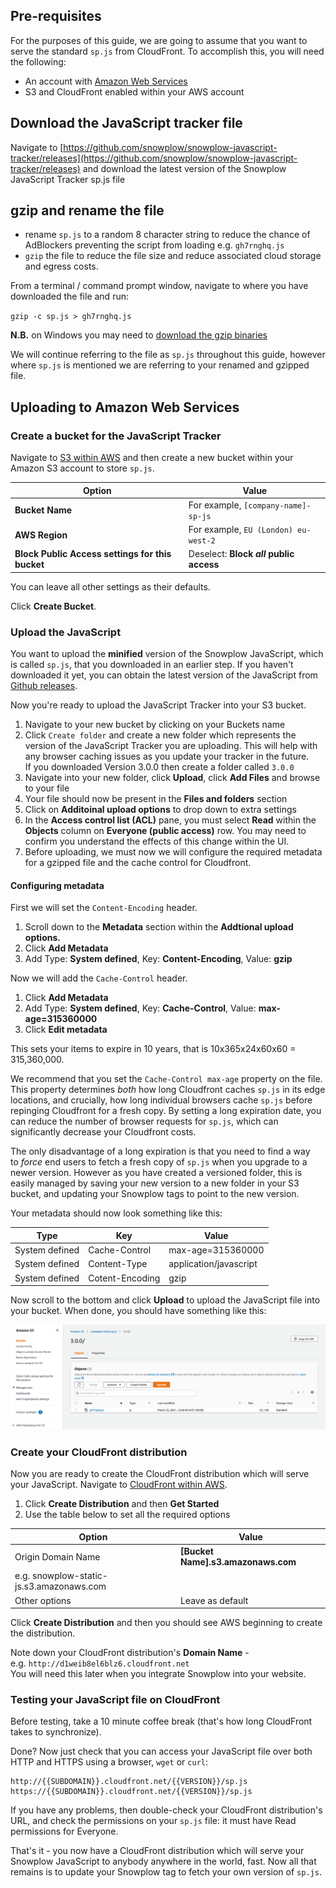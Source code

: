 ## Pre-requisites

For the purposes of this guide, we are going to assume that you want to serve the standard `sp.js` from CloudFront. To accomplish this, you will need the following:

- An account with [Amazon Web Services](http://aws.amazon.com/)
- S3 and CloudFront enabled within your AWS account

## Download the JavaScript tracker file

Navigate to [https://github.com/snowplow/snowplow-javascript-tracker/releases](https://github.com/snowplow/snowplow-javascript-tracker/releases) and download the latest version of the Snowplow JavaScript Tracker sp.js file

## gzip and rename the file

- rename `sp.js` to a random 8 character string to reduce the chance of AdBlockers preventing the script from loading e.g. `gh7rnghq.js`
- `gzip` the file to reduce the file size and reduce associated cloud storage and egress costs.

From a terminal / command prompt window, navigate to where you have downloaded the file and run:

`gzip -c sp.js > gh7rnghq.js`

**N.B.** on Windows you may need to [download the gzip binaries](http://gnuwin32.sourceforge.net/packages/gzip.htm)

We will continue referring to the file as `sp.js` throughout this guide, however where `sp.js` is mentioned we are referring to your renamed and gzipped file.

## Uploading to Amazon Web Services

### Create a bucket for the JavaScript Tracker

Navigate to [S3 within AWS](https://s3.console.aws.amazon.com/s3/home) and then create a new bucket within your Amazon S3 account to store `sp.js`.

| Option                                           | Value                                       |
|--------------------------------------------------|---------------------------------------------|
| **Bucket Name**                                  | For example, `[company-name]-sp-js`         |
| **AWS Region**                                   | For example, `EU (London) eu-west-2`        |
| **Block Public Access settings for this bucket** | Deselect: ****Block _all_ public access**** |

You can leave all other settings as their defaults.

Click **Create Bucket**.

### Upload the JavaScript

You want to upload the **minified** version of the Snowplow JavaScript, which is called `sp.js`, that you downloaded in an earlier step. If you haven't downloaded it yet, you can obtain the latest version of the JavaScript from [Github releases](https://github.com/snowplow/snowplow-javascript-tracker/releases).

Now you're ready to upload the JavaScript Tracker into your S3 bucket.

1. Navigate to your new bucket by clicking on your Buckets name
2. Click `Create folder` and create a new folder which represents the version of the JavaScript Tracker you are uploading. This will help with any browser caching issues as you update your tracker in the future.  
    If you downloaded Version 3.0.0 then create a folder called `3.0.0`
3. Navigate into your new folder, click **Upload**, click **Add Files** and browse to your file
4. Your file should now be present in the **Files and folders** section
5. Click on **Additoinal upload options** to drop down to extra settings
6. In the **Access control list (ACL)** pane, you must select **Read** within the **Objects** column on **Everyone (public access)** row. You may need to confirm you understand the effects of this change within the UI.
7. Before uploading, we must now we will configure the required metadata for a gzipped file and the cache control for Cloudfront.

#### Configuring metadata

First we will set the `Content-Encoding` header.

1. Scroll down to the **Metadata** section within the **Addtional upload options.**
2. Click **Add Metadata**
3. Add Type: **System defined**, Key: **Content-Encoding**, Value: **gzip**

Now we will add the `Cache-Control` header.

1. Click **Add Metadata**
2. Add Type: **System defined**, Key: **Cache-Control**, Value: **max-age=315360000**
3. Click **Edit metadata**

This sets your items to expire in 10 years, that is 10x365x24x60x60 = 315,360,000.

We recommend that you set the `Cache-Control max-age` property on the file. This property determines _both_ how long Cloudfront caches `sp.js` in its edge locations, and crucially, how long individual browsers cache `sp.js` before repinging Cloudfront for a fresh copy. By setting a long expiration date, you can reduce the number of browser requests for `sp.js`, which can significantly decrease your Cloudfront costs.

The only disadvantage of a long expiration is that you need to find a way to _force_ end users to fetch a fresh copy of `sp.js` when you upgrade to a newer version. However as you have created a versioned folder, this is easily managed by saving your new version to a new folder in your S3 bucket, and updating your Snowplow tags to point to the new version.

Your metadata should now look something like this:

| Type           | Key             | Value                  |
|----------------|-----------------|------------------------|
| System defined | Cache-Control   | max-age=315360000      |
| System defined | Content-Type    | application/javascript |
| System defined | Cotent-Encoding | gzip                   |

Now scroll to the bottom and click **Upload** to upload the JavaScript file into your bucket. When done, you should have something like this:

![](images/s3-upload.png)

### Create your CloudFront distribution

Now you are ready to create the CloudFront distribution which will serve your JavaScript. Navigate to [CloudFront within AWS](https://console.aws.amazon.com/cloudfront/home).

1. Click **Create Distribution** and then **Get Started**
2. Use the table below to set all the required options

| Option | Value |
| --- | --- |
| Origin Domain Name | **[Bucket Name].s3.amazonaws.com**  
e.g. snowplow-static-js.s3.amazonaws.com |
| Other options | Leave as default |

Click **Create Distribution** and then you should see AWS beginning to create the distribution.

Note down your CloudFront distribution's **Domain Name** - e.g. `http://d1weib8el6blz6.cloudfront.net`  
You will need this later when you integrate Snowplow into your website.

### Testing your JavaScript file on CloudFront

Before testing, take a 10 minute coffee break (that's how long CloudFront takes to synchronize).

Done? Now just check that you can access your JavaScript file over both HTTP and HTTPS using a browser, `wget` or `curl`:

```text
http://{{SUBDOMAIN}}.cloudfront.net/{{VERSION}}/sp.js
https://{{SUBDOMAIN}}.cloudfront.net/{{VERSION}}/sp.js
```

If you have any problems, then double-check your CloudFront distribution's URL, and check the permissions on your `sp.js` file: it must have Read permissions for Everyone.

That's it - you now have a CloudFront distribution which will serve your Snowplow JavaScript to anybody anywhere in the world, fast. Now all that remains is to update your Snowplow tag to fetch your own version of `sp.js`.
